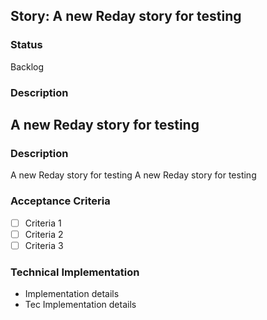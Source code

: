 ## Story: A new Reday story for testing

### Status

Backlog

### Description

## A new Reday story for testing

### Description
A new Reday story for testing
A new Reday story for testing

### Acceptance Criteria
- [ ] Criteria 1
- [ ] Criteria 2
- [ ] Criteria 3

### Technical Implementation
- Implementation details
- Tec Implementation details



